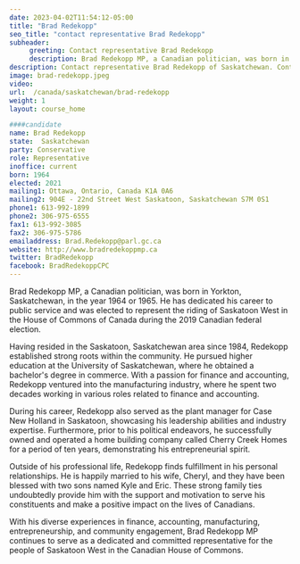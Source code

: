 ```yaml
---
date: 2023-04-02T11:54:12-05:00
title: "Brad Redekopp"
seo_title: "contact representative Brad Redekopp"
subheader:
     greeting: Contact representative Brad Redekopp
     description: Brad Redekopp MP, a Canadian politician, was born in Yorkton, Saskatchewan, in the year 1964 or 1965. He has dedicated his career to public service and was elected to represent the riding of Saskatoon West in the House of Commons of Canada during the 2019 Canadian federal election.
description: Contact representative Brad Redekopp of Saskatchewan. Contact information for Brad Redekopp includes email address, phone number, and mailing address.
image: brad-redekopp.jpeg
video:
url:  /canada/saskatchewan/brad-redekopp
weight: 1
layout: course_home

####candidate
name: Brad Redekopp
state:	Saskatchewan
party: Conservative
role: Representative
inoffice: current
born: 1964
elected: 2021
mailing1: Ottawa, Ontario, Canada K1A 0A6
mailing2: 904E - 22nd Street West Saskatoon, Saskatchewan S7M 0S1
phone1: 613-992-1899
phone2: 306-975-6555
fax1: 613-992-3085
fax2: 306-975-5786
emailaddress: Brad.Redekopp@parl.gc.ca
website: http://www.bradredekoppmp.ca
twitter: BradRedekopp
facebook: BradRedekoppCPC
---
```


Brad Redekopp MP, a Canadian politician, was born in Yorkton, Saskatchewan, in the year 1964 or 1965. He has dedicated his career to public service and was elected to represent the riding of Saskatoon West in the House of Commons of Canada during the 2019 Canadian federal election.

Having resided in the Saskatoon, Saskatchewan area since 1984, Redekopp established strong roots within the community. He pursued higher education at the University of Saskatchewan, where he obtained a bachelor's degree in commerce. With a passion for finance and accounting, Redekopp ventured into the manufacturing industry, where he spent two decades working in various roles related to finance and accounting.

During his career, Redekopp also served as the plant manager for Case New Holland in Saskatoon, showcasing his leadership abilities and industry expertise. Furthermore, prior to his political endeavors, he successfully owned and operated a home building company called Cherry Creek Homes for a period of ten years, demonstrating his entrepreneurial spirit.

Outside of his professional life, Redekopp finds fulfillment in his personal relationships. He is happily married to his wife, Cheryl, and they have been blessed with two sons named Kyle and Eric. These strong family ties undoubtedly provide him with the support and motivation to serve his constituents and make a positive impact on the lives of Canadians.

With his diverse experiences in finance, accounting, manufacturing, entrepreneurship, and community engagement, Brad Redekopp MP continues to serve as a dedicated and committed representative for the people of Saskatoon West in the Canadian House of Commons.
